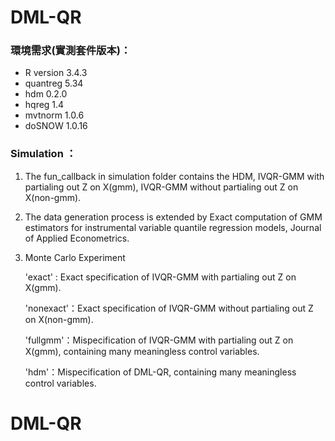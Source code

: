 # DML-QR
### 環境需求(實測套件版本)：
- R version 3.4.3
- quantreg 5.34
- hdm 0.2.0
- hqreg 1.4
- mvtnorm 1.0.6
- doSNOW 1.0.16


### Simulation ：
1. The fun_callback in simulation folder contains the HDM, IVQR-GMM with partialing out Z on X(gmm),  IVQR-GMM without partialing out Z on X(non-gmm).

2. The data generation process is extended by Exact computation of GMM estimators for instrumental variable quantile
regression models, Journal of Applied Econometrics.

3. Monte Carlo Experiment 

    'exact' : Exact specification of IVQR-GMM  with partialing out Z on X(gmm).

    'nonexact'：Exact specification of IVQR-GMM  without partialing out Z on X(non-gmm).
	
	'fullgmm'：Mispecification of IVQR-GMM  with partialing out Z on X(gmm), containing many meaningless control variables.
	
	'hdm'：Mispecification of DML-QR, containing many meaningless control variables.

# DML-QR
